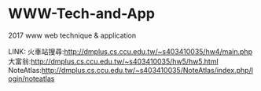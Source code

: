 # WWW-Tech-and-App
2017 www web technique &amp; application

LINK:
火車站搜尋:http://dmplus.cs.ccu.edu.tw/~s403410035/hw4/main.php
大富翁:http://dmplus.cs.ccu.edu.tw/~s403410035/hw5/hw5.html
NoteAtlas:http://dmplus.cs.ccu.edu.tw/~s403410035/NoteAtlas/index.php/login/noteatlas
